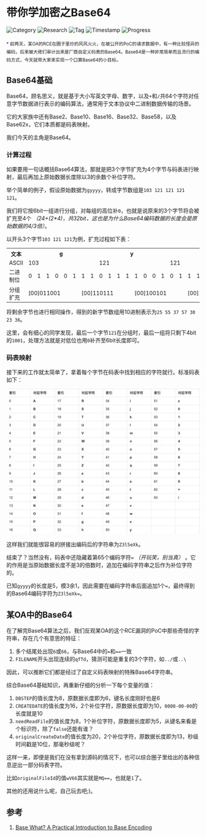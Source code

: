 # 带你学加密之Base64

![Category](https://img.shields.io/badge/category-security_research-blue.svg)
![Research](https://img.shields.io/badge/research-cryptology-blue.svg)
![Tag](https://img.shields.io/badge/tag-base64-green.svg)
![Timestamp](https://img.shields.io/badge/timestamp-1561613964-lightgrey.svg)
![Progress](https://img.shields.io/badge/progress-100%25-brightgreen.svg)

<sub>* 前两天，某OA的RCE在圈子里炒的风风火火，在被公开的PoC的请求数据中，有一种比较怪异的编码，后来被大佬们审计出来是厂商自定义码表的Base64。Base64是一种非常简单而且流行的编码方式，今天就带大家来实现一个口算Base64的小目标。</sub>

## Base64基础

Base64，顾名思义，就是基于大小写英文字母、数字，以及`+`和`/`共64个字符对任意字节数据进行表示的编码算法，通常用于文本协议中二进制数据传输的场景。

它的大家族中还有Base2、Base10、Base16、Base32、Base58，以及Base62x，它们本质都是码表映射。

我们今天的主角是Base64。

### 计算过程

如果要用一句话概括Base64算法，那就是把3个字节扩充为4个字节与码表进行映射，最后再加上原始数据长度除以3的余数个补位字符。

举个简单的例子，假设原始数据为`gyyyy`，转成字节数组是`103 121 121 121 121`。

我们将它按6bit一组进行分组，对每组的高位补`0`，也就是说原来的3个字节将会被扩充至4个 _（24+(2*4)，共32bit，这也是为什么Base64编码数据的长度会是原始数据的4/3倍）_。

以开头3个字节`103 121 121`为例，扩充过程如下表：

<table>
  <tr>
    <th>文本</th>
    <th colspan="8">g</th>
    <th colspan="8">y</th>
    <th colspan="8">y</th>
  </tr>
  <tr>
    <td>ASCII</td>
    <td colspan="8">103</td>
    <td colspan="8">121</td>
    <td colspan="8">121</td>
  </tr>
  <tr>
    <td>二进制位</td>
    <td>0</td>
    <td>1</td>
    <td>1</td>
    <td>0</td>
    <td>0</td>
    <td>1</td>
    <td>1</td>
    <td>1</td>
    <td>0</td>
    <td>1</td>
    <td>1</td>
    <td>1</td>
    <td>1</td>
    <td>0</td>
    <td>0</td>
    <td>1</td>
    <td>0</td>
    <td>1</td>
    <td>1</td>
    <td>1</td>
    <td>1</td>
    <td>0</td>
    <td>0</td>
    <td>1</td>
  </tr>
  <tr>
    <td>分组扩充</td>
    <td colspan="6">[00]011001</td>
    <td colspan="6">[00]110111</td>
    <td colspan="6">[00]100101</td>
    <td colspan="6">[00]111001</td>
  </tr>
</table>

将剩余字节也进行相同操作，得到的新字节数组用10进制表示为`25 55 37 57 30 23 36`。

这里，会有细心的同学发现，最后一个字节`121`在分组时，最后一组将只剩下4bit的`1001`，处理方法就是对低位也用`0`补齐至6bit长度即可。

### 码表映射

接下来的工作就太简单了，拿着每个字节在码表中找到相应的字符就行。标准码表如下：

![base64-alphabet.png](crypto-base64/base64-alphabet.png)

这样我们就能很容易的拼接出编码后的字符串为`Z3l5eXk`。

结束了？当然没有，码表中还隐藏着第65个编码字符`=` _（开玩笑，别当真）_ 。它的作用是当原始数据长度不是3的倍数时，追加在编码字符串之后作为补位字符的。

已知`gyyyy`的长度是5，模3余1，因此需要在编码字符串后面追加1个`=`，最终得到的Base64编码字符为`Z3l5eXk=`。

## 某OA中的Base64

在了解完Base64算法之后，我们反观某OA的这个RCE漏洞的PoC中那些奇怪的字符串，存在几个有意思的特征：

1. 多个结尾处出现`6`或`66`，与Base64中的`=`和`==`一致
1. `FILENAME`开头出现连续的`qfTd`，猜测可能是重复的3个字符，如`../`或`..\`

因此，可以推断它们都是经过了自定义码表映射的特殊Base64字符串。

综合Base64基础知识，再重新仔细的分析一下每个变量的值：

1. `DBSTEP`的值长度为8，原数据长度即为6，键名长度刚好也是6
1. `CREATEDATE`的值长度为16，2个补位字符，原数据长度即为10，`0000-00-00`的长度就是10
1. `needReadFile`的值长度为8，1个补位字符，原数据长度即为5，从键名来看是个标识符，除了`false`还能有谁？
1. `originalCreateDate`的值长度为20，2个补位字符，原数据长度即为13，秒级时间戳是10位，那毫秒级呢？

这样一来，即便是我们在没有拿到源码的情况下，也可以综合圈子里给出的各种信息逆出一部分码表字符。

比如`originalFileId`的值`wV66`其实就是`MQ==`，也就是`1`了。

其他的还用说什么呢，自己玩去吧;)。

## 参考

1. [Base What? A Practical Introduction to Base Encoding](https://code.tutsplus.com/tutorials/base-what-a-practical-introduction-to-base-encoding--net-27590)